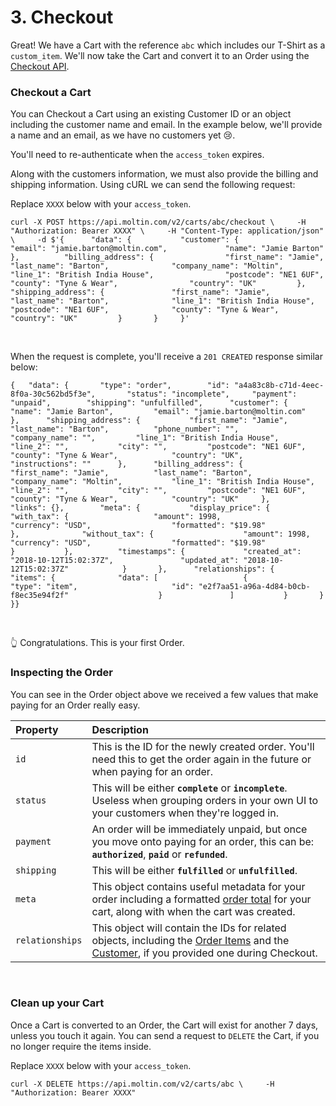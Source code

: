 # 3. Checkout

Great! We have a Cart with the reference `abc` which includes our T-Shirt as a `custom_item`. We'll now take the Cart and convert it to an Order using the [Checkout API](https://docs.moltin.com/carts-and-checkout/checkout).‌

### Checkout a Cart <a id="checkout-a-cart"></a>

You can Checkout a Cart using an existing Customer ID or an object including the customer name and email. In the example below, we'll provide a name and an email, as we have no customers yet 😢.

You'll need to re-authenticate when the `access_token` expires.‌

Along with the customers information, we must also provide the billing and shipping information. Using cURL we can send the following request:

Replace `XXXX` below with your `access_token`.

```text
curl -X POST https://api.moltin.com/v2/carts/abc/checkout \     -H "Authorization: Bearer XXXX" \     -H "Content-Type: application/json" \     -d $'{		"data": {			"customer": {				"email": "jamie.barton@moltin.com",				"name": "Jamie Barton"			},			"billing_address": {				"first_name": "Jamie",				"last_name": "Barton",				"company_name": "Moltin",				"line_1": "British India House",				"postcode": "NE1 6UF",				"county": "Tyne & Wear",				"country": "UK"			},			"shipping_address": {				"first_name": "Jamie",				"last_name": "Barton",				"line_1": "British India House",				"postcode": "NE1 6UF",				"county": "Tyne & Wear",				"country": "UK"			}		}     }'
```

‌

When the request is complete, you'll receive a `201 CREATED` response similar below:

```text
{	"data": {		"type": "order",		"id": "a4a83c8b-c71d-4eec-8f0a-30c562bd5f3e",		"status": "incomplete",		"payment": "unpaid",		"shipping": "unfulfilled",		"customer": {			"name": "Jamie Barton",			"email": "jamie.barton@moltin.com"		},		"shipping_address": {			"first_name": "Jamie",			"last_name": "Barton",			"phone_number": "",			"company_name": "",			"line_1": "British India House",			"line_2": "",			"city": "",			"postcode": "NE1 6UF",			"county": "Tyne & Wear",			"country": "UK",			"instructions": ""		},		"billing_address": {			"first_name": "Jamie",			"last_name": "Barton",			"company_name": "Moltin",			"line_1": "British India House",			"line_2": "",			"city": "",			"postcode": "NE1 6UF",			"county": "Tyne & Wear",			"country": "UK"		},		"links": {},		"meta": {			"display_price": {				"with_tax": {					"amount": 1998,					"currency": "USD",					"formatted": "$19.98"				},				"without_tax": {					"amount": 1998,					"currency": "USD",					"formatted": "$19.98"				}			},			"timestamps": {				"created_at": "2018-10-12T15:02:37Z",				"updated_at": "2018-10-12T15:02:37Z"			}		},		"relationships": {			"items": {				"data": [					{						"type": "item",						"id": "e2f7aa51-a96a-4d84-b0cb-f8ec35e94f2f"					}				]			}		}	}}
```

‌

👆 Congratulations. This is your first Order.‌

### Inspecting the Order <a id="inspecting-the-order"></a>

You can see in the Order object above we received a few values that make paying for an Order really easy.

| Property | Description |
| :--- | :--- |
| `id` | This is the ID for the newly created order. You'll need this to get the order again in the future or when paying for an order. |
| `status` | This will be either **`complete`** or **`incomplete`**. Useless when grouping orders in your own UI to your customers when they're logged in. |
| `payment` | An order will be immediately unpaid, but once you move onto paying for an order, this can be: **`authorized`**, **`paid`** or **`refunded`**. |
| `shipping` | This will be either **`fulfilled`** or **`unfulfilled`**. |
| `meta` | This object contains useful metadata for your order including a formatted [order total](https://app.gitbook.com/@moltin/s/guides/calculation-methods) for your cart, along with when the cart was created. |
| `relationships` | This object will contain the IDs for related objects, including the [Order Items](https://docs.moltin.com/orders-and-customers/orders/order-items) and the [Customer](https://docs.moltin.com/orders-and-customers/customers#the-customer-object), if you provided one during Checkout. |

‌

### Clean up your Cart <a id="clean-up-your-cart"></a>

Once a Cart is converted to an Order, the Cart will exist for another 7 days, unless you touch it again. You can send a request to `DELETE` the Cart, if you no longer require the items inside.

Replace `XXXX` below with your `access_token`.

```text
curl -X DELETE https://api.moltin.com/v2/carts/abc \     -H "Authorization: Bearer XXXX"
```

[  
](https://app.gitbook.com/@moltin/s/guides/your-first-api-request/4.-pay-for-your-order)

